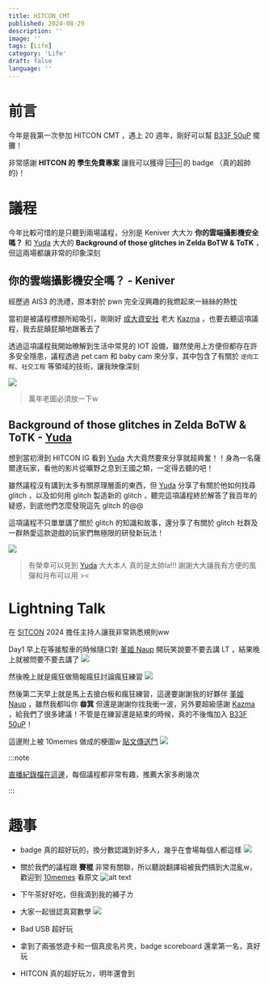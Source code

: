 ```yaml
---
title: HITCON_CMT
published: 2024-08-29
description: ''
image: ''
tags: [Life]
category: 'Life'
draft: false 
language: ''
---
```


# 前言
今年是我第一次參加 HITCON CMT ，遇上 20 週年，剛好可以幫 [B33F 50μP](https://nckuctf.org/) 擺攤！

非常感謝 **HITCON 的 學生免費專案** 讓我可以獲得 🆒🆒 的 badge （真的超帥的)！

# 議程
今年比較可惜的是只聽到兩場議程，分別是 Keniver 大大ㄉ **你的雲端攝影機安全嗎？** 和 [Yuda](https://www.youtube.com/@zb_yuhudaddy) 大大的 **Background of those glitches in Zelda BoTW & ToTK** ，但這兩場都讓非常的印象深刻

## 你的雲端攝影機安全嗎？ - Keniver
經歷過 AIS3 的洗禮，原本對於 pwn 完全沒興趣的我燃起來一絲絲的熱忱

當初是被議程標題所給吸引，剛剛好 [成大資安社](https://nckuctf.org/) 老大 [Kazma](https://kazma.tw) ，也要去聽這項議程，我去屁顛屁顛地跟著去了

透過這項議程我開始暸解到生活中常見的 IOT 設備，雖然使用上方便但都存在許多安全隱患，議程透過 pet cam 和 baby cam 來分享，其中包含了有關於 `逆向工程`、`社交工程` 等領域的技術，讓我映像深刻

![](image.png)
> 萬年老圖必須放一下w

## Background of those glitches in Zelda BoTW & ToTK - [Yuda](https://www.youtube.com/@zb_yuhudaddy)
想到當初滑到 HITCON IG 看到 [Yuda](https://www.youtube.com/@zb_yuhudaddy) 大大竟然要來分享就超興奮！！身為一名薩爾達玩家，看他的影片從曠野之息到王國之類，一定得去聽的吧！

雖然議程沒有講到太多有關原理層面的東西，但 [Yuda](https://www.youtube.com/@zb_yuhudaddy) 分享了有關於他如何找尋 glitch ，以及如何用 glitch 製造新的 glitch ，聽完這項議程終於解答了我百年的疑惑，到底他們怎麼發現這先 glitch 的@@

這項議程不只單單講了關於 glitch 的知識和故事，還分享了有關於 glitch 社群及一群熱愛這款遊戲的玩家們無極限的研發新玩法！

![](yuda.JPG)
> 有榮幸可以見到 [Yuda](https://www.youtube.com/@zb_yuhudaddy) 大大本人 真的是太帥la!!! 謝謝大大讓我有方便的風彈和月布可以用 ><

# Lightning Talk

在 [SITCON](https://siton.org) 2024 擔任主持人讓我非常熟悉規則ww

Day1 早上在等接駁車的時候隨口對 [堇姬 Naup](https://naupjjin.github.io/) 開玩笑說要不要去講 LT ，結果晚上就被問要不要去講了
![](naup_LT.png)

然後晚上就是瘋狂做簡報瘋狂討論瘋狂練習
![](outline.JPG)

然後第二天早上就是馬上去搶白板和瘋狂練習，這邊要謝謝我的好夥伴 [堇姬 Naup](https://naupjjin.github.io/) ，雖然我都叫你 **畚箕** 但還是謝謝你找我衝一波，另外要超級感謝 [Kazma](https://kazma.tw) ，給我們了很多建議！不管是在練習還是結束的時候，真的不後悔加入 [B33F 50μP](https://nckuctf.org/)！

這邊附上被 10memes 做成的梗圖w [貼文傳送門](https://www.facebook.com/share/p/Hq4ZdseU4WYKNoz2/)
![](10memes.png)

:::note

[直播紀錄檔在這邊](https://www.facebook.com/share/v/AEQYwBZ1ACS2A1iA/)，每個議程都非常有趣，推薦大家多刷幾次

:::

# 趣事
- badge 真的超好玩的，換分數認識到好多人，幾乎在會場每個人都這樣
![](betan.jpg)

- 關於我們的議程跟 **賽棍** 非常有關聯，所以聽說翻譯祖被我們搞到大混亂w，歡迎到 [10memes](https://www.facebook.com/share/p/oz9aExEmkiojYLTy/) 看原文
![alt text](smurf.png)

- 下午茶好好吃，但我滴到我的褲子ㄌ 

- 大家一起很認真寫數學
![](math.png)

- Bad USB 超好玩

- 拿到了兩張悠遊卡和一個真皮名片夾，badge scoreboard 還拿第一名，真好玩

- HITCON 真的超好玩ㄉ，明年還會到